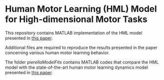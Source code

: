 # Human Motor Learning (HML) Model for High-dimensional Motor Tasks
This repository contains MATLAB implementation of the HML model presented in [this paper](https://doi.org/10.48550/arXiv.2404.13258).

Additional files are required to reproduce the results presented in the paper concerning various human motor learning behavior.

The folder *pierellaModelFits* contains MATLAB codes that compare the HML model with the state-of-the-art human motor learning dynamics model presented in [this paper](https://journals.plos.org/ploscompbiol/article?id=10.1371%2Fjournal.pcbi.1007118).
